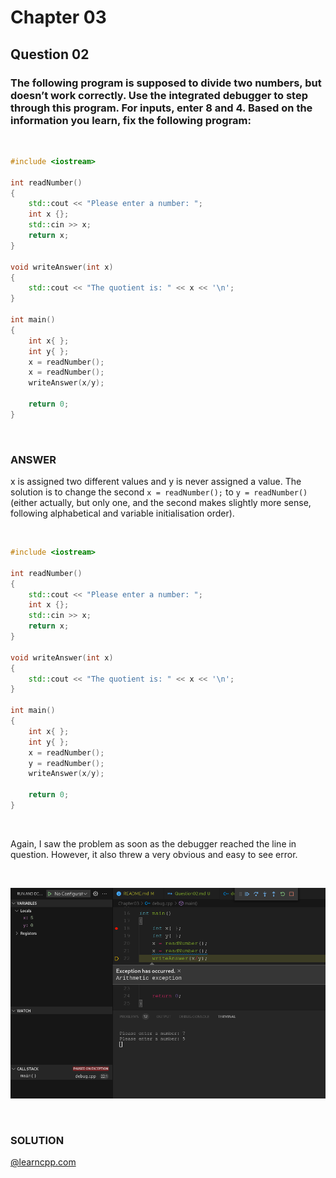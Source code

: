 # Chapter 03
## Question 02

### The following program is supposed to divide two numbers, but doesn’t work correctly. Use the integrated debugger to step through this program. For inputs, enter 8 and 4. Based on the information you learn, fix the following program:

<br>

```cpp
#include <iostream>

int readNumber()
{
	std::cout << "Please enter a number: ";
	int x {};
	std::cin >> x;
	return x;
}

void writeAnswer(int x)
{
	std::cout << "The quotient is: " << x << '\n';
}

int main()
{
	int x{ };
	int y{ };
	x = readNumber();
	x = readNumber();
	writeAnswer(x/y);

	return 0;
}
```

<br>

### ANSWER
x is assigned two different values and y is never assigned a value. The solution is to change the second `x = readNumber();` to `y = readNumber()` (either actually, but only one, and the second makes slightly more sense, following alphabetical and variable initialisation order).

<br>

```cpp
#include <iostream>

int readNumber()
{
	std::cout << "Please enter a number: ";
	int x {};
	std::cin >> x;
	return x;
}

void writeAnswer(int x)
{
	std::cout << "The quotient is: " << x << '\n';
}

int main()
{
	int x{ };
	int y{ };
	x = readNumber();
	y = readNumber();
	writeAnswer(x/y);

	return 0;
}
```

<br>

Again, I saw the problem as soon as the debugger reached the line in question. However, it also threw a very obvious and easy to see error.

<br>

![Debugger Error](c03q02.png "Debugger Error")

<br>

### SOLUTION
[@learncpp.com](https://www.learncpp.com/cpp-tutorial/chapter-3-summary-and-quiz#cpp_solution_id_1)